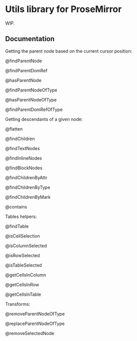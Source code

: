 # Utils library for ProseMirror

WIP.

## Documentation

Getting the parent node based on the current cursor position:

@findParentNode

@findParentDomRef

@hasParentNode

@findParentNodeOfType

@hasParentNodeOfType

@findParentDomRefOfType

Getting descendants of a given node:

@flatten

@findChildren

@findTextNodes

@findInlineNodes

@findBlockNodes

@findChildrenByAttr

@findChildrenByType

@findChildrenByMark

@contains

Tables helpers:

@findTable

@isCellSelection

@isColumnSelected

@isRowSelected

@isTableSelected

@getCellsInColumn

@getCellsInRow

@getCellsInTable


Transforms:

@removeParentNodeOfType

@replaceParentNodeOfType

@removeSelectedNode
